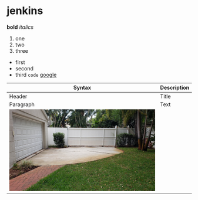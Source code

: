 # jenkins

**bold**
*italics*
1. one
2. two
3. three
- first
- second
- third
`code`
[google](https://www.google.com)

| Syntax | Description |
| -------- | ------------ |
| Header | Title |
| Paragraph | Text |
|![alt myimage](image.jpg)| |
